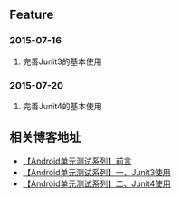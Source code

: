 ## Feature 

### 2015-07-16

1. 完善Junit3的基本使用

### 2015-07-20

1. 完善Junit4的基本使用

## 相关博客地址 

+ [【Android单元测试系列】前言](http://caizhitao.com/2015/07/14/%E3%80%90Android%E5%8D%95%E5%85%83%E6%B5%8B%E8%AF%95%E7%B3%BB%E5%88%97%E3%80%91%E5%89%8D%E8%A8%80/)  
+ [【Android单元测试系列】一、Junit3使用](http://caizhitao.com/2015/07/14/%E3%80%90Android%E5%8D%95%E5%85%83%E6%B5%8B%E8%AF%95%E7%B3%BB%E5%88%97%E3%80%91%E4%B8%80%E3%80%81Junit3%E4%BD%BF%E7%94%A8/)
+ [【Android单元测试系列】二、Junit4使用](http://caizhitao.com/2015/07/20/%E3%80%90Android%E5%8D%95%E5%85%83%E6%B5%8B%E8%AF%95%E7%B3%BB%E5%88%97%E3%80%91%E4%BA%8C%E3%80%81Junit4%E4%BD%BF%E7%94%A8/)

